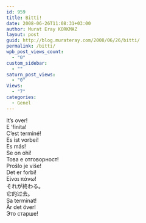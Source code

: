```yaml
---
id: 959
title: Bitti!
date: 2008-06-26T11:08:31+03:00
author: Murat Eray KORKMAZ
layout: post
guid: http://blog.murateray.com/2008/06/26/bitti/
permalink: /bitti/
wpb_post_views_count:
  - "0"
custom_sidebar:
  - ""
saturn_post_views:
  - "0"
Views:
  - "7"
categories:
  - Genel
---
```

It&#8217;s over!  
E &#8216;finita!  
C&#8217;est terminé!  
Es ist vorbei!  
Es más!  
Se on ohi!  
Това е отговорност!  
Prošlo je više!  
Det er forbi!  
Είναι πάνω!  
それが終わる。  
它的过去。  
Sa terminat!  
Är det över!  
Это старше!